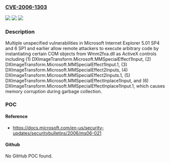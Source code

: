 ### [CVE-2006-1303](https://cve.mitre.org/cgi-bin/cvename.cgi?name=CVE-2006-1303)
![](https://img.shields.io/static/v1?label=Product&message=n%2Fa&color=blue)
![](https://img.shields.io/static/v1?label=Version&message=n%2Fa&color=blue)
![](https://img.shields.io/static/v1?label=Vulnerability&message=n%2Fa&color=brighgreen)

### Description

Multiple unspecified vulnerabilities in Microsoft Internet Explorer 5.01 SP4 and 6 SP1 and earlier allow remote attackers to execute arbitrary code by instantiating certain COM objects from Wmm2fxa.dll as ActiveX controls including (1) DXImageTransform.Microsoft.MMSpecialEffect1Input, (2) DXImageTransform.Microsoft.MMSpecialEffect1Input.1, (3) DXImageTransform.Microsoft.MMSpecialEffect2Inputs, (4) DXImageTransform.Microsoft.MMSpecialEffect2Inputs.1, (5) DXImageTransform.Microsoft.MMSpecialEffectInplace1Input, and (6) DXImageTransform.Microsoft.MMSpecialEffectInplace1Input.1, which causes memory corruption during garbage collection.

### POC

#### Reference
- https://docs.microsoft.com/en-us/security-updates/securitybulletins/2006/ms06-021

#### Github
No GitHub POC found.

